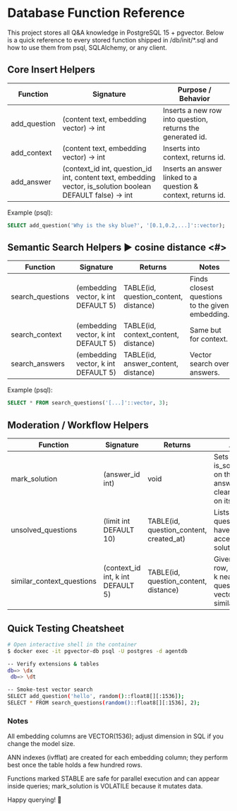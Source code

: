 # Database Function Reference

This project stores all Q&A knowledge in PostgreSQL 15 + pgvector.  Below is a quick reference to every stored function shipped in /db/init/*.sql and how to use them from psql, SQLAlchemy, or any client.

## Core Insert Helpers

| Function | Signature | Purpose / Behavior |
| --- | --- | --- |
| add_question | (content text, embedding vector) → int | Inserts a new row into question, returns the generated id. |
| add_context | (content text, embedding vector) → int | Inserts into context, returns id. |
| add_answer | (context_id int, question_id int, content text, embedding vector, is_solution boolean DEFAULT false) → int | Inserts an answer linked to a question & context, returns id. |

Example (psql):

```sql
SELECT add_question('Why is the sky blue?', '[0.1,0.2,...]'::vector);
```

## Semantic Search Helpers  ▶ cosine distance <#>

| Function | Signature | Returns | Notes |
| --- | --- | --- | --- |
| search_questions | (embedding vector, k int DEFAULT 5) | TABLE(id, question_content, distance) | Finds closest questions to the given embedding. |
| search_context | (embedding vector, k int DEFAULT 5) | TABLE(id, context_content, distance) | Same but for context. |
| search_answers | (embedding vector, k int DEFAULT 5) | TABLE(id, answer_content, distance) | Vector search over answers. |

Example (psql):

```sql
SELECT * FROM search_questions('[...]'::vector, 3);
```

## Moderation / Workflow Helpers

| Function | Signature | Returns | Action |
| --- | --- | --- | --- |
| mark_solution | (answer_id int) | void | Sets is_solution=true on the chosen answer and clears the flag on its siblings. |
| unsolved_questions | (limit int DEFAULT 10) | TABLE(id, question_content, created_at) | Lists newest questions that have no accepted solution. |
| similar_context_questions | (context_id int, k int DEFAULT 5) | TABLE(id, question_content, distance) | Given a context row, returns the k nearest questions by vector similarity. |

## Quick Testing Cheatsheet

```bash
# Open interactive shell in the container
$ docker exec -it pgvector-db psql -U postgres -d agentdb

-- Verify extensions & tables
db=> \dx
 db=> \dt

-- Smoke‑test vector search
SELECT add_question('hello', random()::float8[][:1536]);
SELECT * FROM search_questions(random()::float8[][:1536], 2);
```

### Notes

All embedding columns are VECTOR(1536); adjust dimension in SQL if you change the model size.

ANN indexes (ivfflat) are created for each embedding column; they perform best once the table holds a few hundred rows.

Functions marked STABLE are safe for parallel execution and can appear inside queries; mark_solution is VOLATILE because it mutates data.

Happy querying! :rocket:

